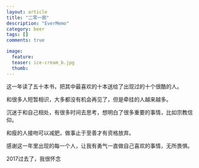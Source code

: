 ```yaml
---
layout: article
title: "二零一捌"
description: "EverMemo"
category: beer
tags: []
comments: true

image:
  feature:
  teaser: ice-cream_b.jpg
  thumb:
---
```

这一年读了五十本书，把其中最喜欢的十本送给了出现过的十个很酷的人。

和很多人短暂相识，大多都没有机会再见了，但是牵挂的人越来越多。

沉迷于和自己相处，有很多时间去思考，想明白了很多重要的事情，比如宗教信仰。

和瘦的人接吻可以减肥，做事止于至善才有资格放弃。

感谢这一年里出现的每一个人，让我有勇气一直做自己喜欢的事情，无所畏惧。

2017过去了，我很怀念
